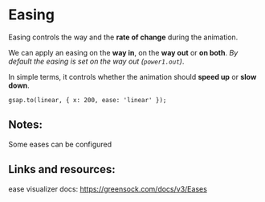 # Easing

Easing controls the way and the **rate of change** during the animation.

We can apply an easing on the **way in**, on the **way out** or **on both**. _By default the easing is set on the way out (`power1.out`)_.

In simple terms, it controls whether the animation should **speed up** or **slow down**.

```
gsap.to(linear, { x: 200, ease: 'linear' });
```

## Notes:

Some eases can be configured

## Links and resources:

ease visualizer docs: https://greensock.com/docs/v3/Eases
